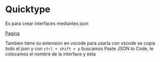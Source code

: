 # Quicktype

Es para crear interfaces mediantes json

[Pagina](https://app.quicktype.io/)

Tambien tiene su extension en vscode para usarla con vscode se copia todo el json y con `ctrl + shift + p` buscamos Paste JSON to Code, le colocamos el nombre de la interface y esta
